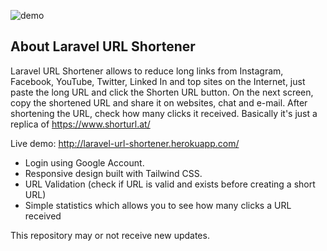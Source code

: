 ![demo](https://i.imgur.com/d2X7Y2E.png)

## About Laravel URL Shortener

Laravel URL Shortener allows to reduce long links from Instagram, Facebook, YouTube, Twitter, Linked In and top sites on the Internet, just paste the long URL and click the Shorten URL button. On the next screen, copy the shortened URL and share it on websites, chat and e-mail. After shortening the URL, check how many clicks it received. Basically it's just a replica of https://www.shorturl.at/

Live demo: http://laravel-url-shortener.herokuapp.com/

- Login using Google Account.
- Responsive design built with Tailwind CSS.
- URL Validation (check if URL is valid and exists before creating a short URL)
- Simple statistics which allows you to see how many clicks a URL received

This repository may or not receive new updates.
